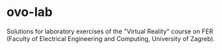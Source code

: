 # ovo-lab
Solutions for laboratory exercises of the "Virtual Reality" course on FER (Faculty of Electrical Engineering and Computing, University of Zagreb).
